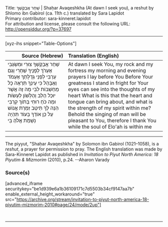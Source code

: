 <html>
<head></head>
<body>
Title: שַׁחַר אֲבַקֶּשְׁךָ | Shaḥar Avaqeshkha (At dawn I seek you), a reshut by Shlomo ibn Gabirol (ca. 11th c.) translated by Sara Lapidot<br />
Primary contributor: sara-kinneret.lapidot<br />
For attribution and license, please consult the following URL: <a href="http://opensiddur.org/?p=37697">http://opensiddur.org/?p=37697</a>
<p />
<hr />

[xyz-ihs snippet="Table-Options"]<table style="margin-left: auto; margin-right: auto;" class="draggable">
<thead><tr><th id="x" style="text-align: right;">Source (Hebrew)</th><th style="text-align: left;">Translation (English)</th></tr></thead>
<tbody>
<tr><td style="vertical-align:top;">
<div class="liturgy" lang="he">
שַׁחַר אֲבַקֶּשְׁךָ צוּרִי וּמִשְׂגַּבִּי 
אֶעְרֺךְ לְפָנֶיךָ שַׁחְרִי וְגַם עַרְבִּי
לִפְנֵי גְדֻלָּתְךָ אֶעְמֹד וְאֶבָּהֵל 
כִּי עֵינְךָ תִּרְאֶה כָל מַחְשְׁבוֹת לִבִּי
מַה זֶּה אֲשֶׁר יוּכַל הַלֵּב וְהַלָּשׁוֹן 
לַעְשׂוֹת וּמַה כֹּחַ רוּחִי בְּתוֹךְ קִרְבִּי
הִנֵּה לְךָ תִּיטַב זִמְרַת אֱנוֹשׁ עַל כֵּן 
אוֹדְךָ בְּעוֹד תִּהְיֶה נִשְׁמַת אֱלֹהַּ בִּי
</span></div></td>

<td style="vertical-align:top;">
<div class="english" lang="en">
At dawn I seek You, my rock and my fortress
my morning and evening prayers I lay before You
Before Your greatness I stand in fright
for Your eyes can see into the thoughts of my heart
What is this that the heart and tongue can
bring about, and what is the strength of my spirit within me?
Behold the singing of man will be pleasant to You, therefore
I thank You while the soul of Elo'ah is within me
</div></td></tr>
</tbody></table>

<hr />

The piyyut, "Shaḥar Avaqeshkha" by Solomon ibn Gabirol (1021–1058), is a <em>reshut</em>, a prayer for permission to pray. The English translation was made by Sara-Kinneret Lapidot as published in <em>Invitation to Piyut North America: 18 Piyutim & Mizmorim</em> (2010), p.24. --Aharon Varady


<h3>Source(s)</h3>

[advanced_iframe securitykey="be1d939e6a1b36109171c7d5503b34cf9147aa7b" enable_external_height_workaround="true" src="https://archive.org/stream/invitation-to-piyut-north-america-18-piyutim-mizmorim-2010#page/24/mode/2up"]

&nbsp;

<hr />

&nbsp;
</body>
</html>